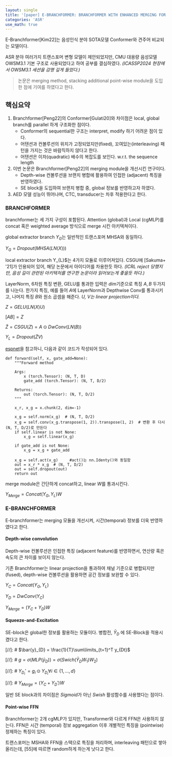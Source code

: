 ```yaml
---
layout: single
title: '[paper] E-BRANCHFORMER: BRANCHFORMER WITH ENHANCED MERGING FOR SPEECH RECOGNITION'
categories: 'ASR'
use_math: true
---
```


E-Branchformer[Kim22]는 음성인식 분야 SOTA모델 Conformer와 견주어 비교되는 모델이다.

ASR 분야 여러가지 트랜스포머 변형 모델이 제안되었지만, CMU 대용량 음성모델 OWSM3.1 기본 구조로 사용되었다고 하여 공부를 결심하였다. *(ICASSP2024 현장에서 OWSM3.1 세션을 감명 깊게 들었다.)*

> 논문은 merging method, stacking additional point-wise module을 도입한 점에 기여를 하였다고 한다.

## 핵심요약
1. Branchformer[Peng22]의 Conformer[Gulati20]와 차이점은 local, global branch를 parallel 하게 구조화한 점이다.
    - Conformer의 sequential한 구조는 interpret, modify 하기 어려운 점이 있다.
    - 어텐션과 컨볼루션의 위치가 고정되었지만(fixed), 꼬여있는(interleaving) 패턴을 가지는 것은 바람직하지 않다고 한다.
    - 어텐션은 이차(quadratic) 배수의 복잡도를 보인다. w.r.t. the sequence length
2. 이번 논문은 Branchformer[Peng22]의 merging module을 개선시킨 연구이다.
    - Depth-wise 컨볼루션을 브랜치 병합에 활용하여 인접한 (adjacent) 특징을 반영하였다.
    - SE block을 도입하여 브랜치 병합 중, global 정보를 반영하고자 하였다.
3. AED 모델 성능이 뛰어나며, CTC, transducer는 차후 적용한다고 한다.

### BRANCHFORMER
branchformer는 세 가지 구성이 포함된다. Attention (global)과 Local (cgMLP)를 concat 혹은 weighted average 방식으로 merge 시킨 아키텍쳐이다.

global extractor branch $Y_{G}$는 일반적인 트랜스포머 MHSA와 동일하다.

$Y_{G}=Dropout(MHSA(LN(X)))$

local extractor branch Y_{L}$는 4가지 모듈로 이루어져있다. CSGU에 [Sakuma+ '21]가 인용되어 있어, 해당 논문에서 아이디어를 차용한듯 하다. *(ICRL reject 당했지만, 음성 길이 관련된 아키텍처를 연구한 논문이라 읽어보는게 좋을듯 하다.)*

LayerNorm, 6차원 특징 변환, GELU를 통과한 입력은 $dim$기준으로 특징 $A, B$ 두가지를 나눈다. 한가지 특징, 예를 들어 $A$에 LayerNorm과 Depthwise Conv를 통과시키고, 나머지 특징 $B$와 원소 곱셈을 해준다. *$U$, $V$는 linear projection이다.*

$Z = GELU(LN(X)U)$

$[A B] = Z$

$\tilde{Z} = CSGU(Z) = A \odot DwConv(LN(B))$

$Y_{L} = Dropout(\tilde{Z}V)$

[espnet](https://github.com/espnet/espnet/blob/master/espnet2/asr/layers/cgmlp.py)을 참고하니, 다음과 같이 코드가 작성되어 있다.

```
def forward(self, x, gate_add=None):
    """Forward method

    Args:
        x (torch.Tensor): (N, T, D)
        gate_add (torch.Tensor): (N, T, D/2)

    Returns:
        out (torch.Tensor): (N, T, D/2)
    """

    x_r, x_g = x.chunk(2, dim=-1)

    x_g = self.norm(x_g)  # (N, T, D/2)
    x_g = self.conv(x_g.transpose(1, 2)).transpose(1, 2)  # 변환 후 다시 (N, T, D/2)로 만든다
    if self.linear is not None:
        x_g = self.linear(x_g)

    if gate_add is not None:
        x_g = x_g + gate_add

    x_g = self.act(x_g)     #act()는 nn.Identy()와 동일함
    out = x_r * x_g  # (N, T, D/2)
    out = self.dropout(out)
    return out
```

merge module은 간단하게 concat하고, linear $W$를 통과시킨다.

$Y_{Merge} = Concat(Y_{G}, Y_{L})W$

### E-BRANCHFORMER
E-branchformer는 merging 모듈을 개선시켜, 시간(temporal) 정보를 더욱 반영하였다고 한다. 

#### Depth-wise convolution
Depth-wise 컨볼루션은 인접한 특징 (adjacent feature)를 반영하면서, 연산량 혹은 속도의 큰 차이를 보이지 않는다.

기존 Branchformer는 linear projection을 통과하여 채널 기준으로 병합되지만(fused), depth-wise 컨볼루션을 활용하면 공간 정보를 보완할 수 있다.

$Y_{C} = Concat(Y_{G}, Y_{L})$

$Y_{D} = DwConv(Y_{C})$

$Y_{Merge} = (Y_{C} + Y_{D})W$

#### Squeeze-and-Excitation
SE-block은 global한 정보를 활용하는 모듈이다. 병합전, $\bar{Y}_{D}$ 에 SE-Block을 적용시켰다고 한다.

[//]: # $\bar{y}_{D} = \frac{1}{T}\sum\limits_{t=1}^T y_{Dt}$

[//]: # $g = \sigma(MLP(\bar{y}_{D})) = \sigma(Swich(\bar{Y}_{D}W_{1})W_{2})$

[//]: # $Y_{D_i}' = g_{i} \odot Y_{D_{i}} \forall i \in \{1, \ldots, d\}$

[//]: # $Y_{Merge} = (Y_{C} + Y_{D}')W$

일반 SE block과의 차이점은 $Sigmoid$가 아닌 $Swish$ 활성함수를 사용했다는 점이다.

#### Point-wise FFN
Branchformer는 2개 cgMLP가 있지만, Transformer와 다르게 FFN은 사용하지 않는다. FFN은 시간 (temporal) 정보 aggregation 이후 개별적인 특징을 (pointwise) 정제하는 특징이 있다.

트랜스포머는 MSHA와 FFN을 스택으로 특징을 처리하며, interleaving 패턴으로 쌓아올리는데, [55]에 따르면 random하게 하는게 낫다고 한다. 